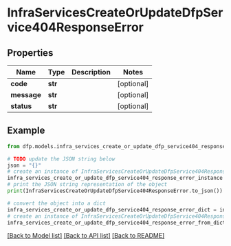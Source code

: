 # InfraServicesCreateOrUpdateDfpService404ResponseError


## Properties

Name | Type | Description | Notes
------------ | ------------- | ------------- | -------------
**code** | **str** |  | [optional] 
**message** | **str** |  | [optional] 
**status** | **str** |  | [optional] 

## Example

```python
from dfp.models.infra_services_create_or_update_dfp_service404_response_error import InfraServicesCreateOrUpdateDfpService404ResponseError

# TODO update the JSON string below
json = "{}"
# create an instance of InfraServicesCreateOrUpdateDfpService404ResponseError from a JSON string
infra_services_create_or_update_dfp_service404_response_error_instance = InfraServicesCreateOrUpdateDfpService404ResponseError.from_json(json)
# print the JSON string representation of the object
print(InfraServicesCreateOrUpdateDfpService404ResponseError.to_json())

# convert the object into a dict
infra_services_create_or_update_dfp_service404_response_error_dict = infra_services_create_or_update_dfp_service404_response_error_instance.to_dict()
# create an instance of InfraServicesCreateOrUpdateDfpService404ResponseError from a dict
infra_services_create_or_update_dfp_service404_response_error_from_dict = InfraServicesCreateOrUpdateDfpService404ResponseError.from_dict(infra_services_create_or_update_dfp_service404_response_error_dict)
```
[[Back to Model list]](../README.md#documentation-for-models) [[Back to API list]](../README.md#documentation-for-api-endpoints) [[Back to README]](../README.md)


